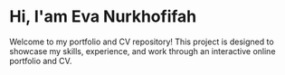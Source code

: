 # Hi, I'am Eva Nurkhofifah

Welcome to my portfolio and CV repository! 
This project is designed to showcase my skills, experience, and work through an interactive online portfolio and CV.


